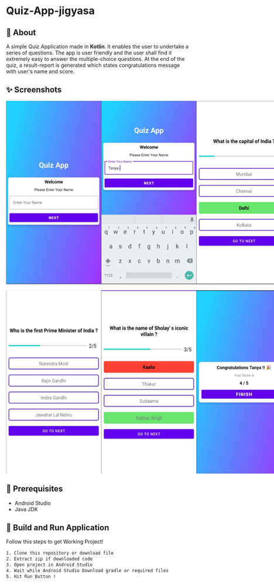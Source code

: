 # Quiz-App-jigyasa

## 🌟 About
A simple Quiz Application made in **Kotlin**. It enables the user to undertake a series of questions. The app is user friendly and the user shall find it extremely easy to answer the multiple-choice questions. At the end of the quiz, a result-report is generated which states congratulations message with user's name and score.

## ✨ Screenshots

<div style="display:flex;">
<img src="screenshots/img1.jpeg" width="260">
<img src="screenshots/img2.jpeg" width="260">
<img src="screenshots/img3.jpeg" width="260" height = "500">
</div>
<br>
<div style="display:flex;">
<img src="screenshots/img4.jpeg" width="260" height = "500">
<img src="screenshots/img5.jpeg" width="260" height = "500">
<img src="screenshots/img6.jpeg" width="260" height = "500">
</div>

## 🌟 Prerequisites
*   Android Studio 
*   Java JDK

## 🔨 Build and Run Application

Follow this steps to get Working Project!
```
1. Clone this repository or download file
2. Extract zip if downloaded code
3. Open project in Android Studio
4. Wait while Android Studio Download gradle or required files
5. Hit Run Button !
```
